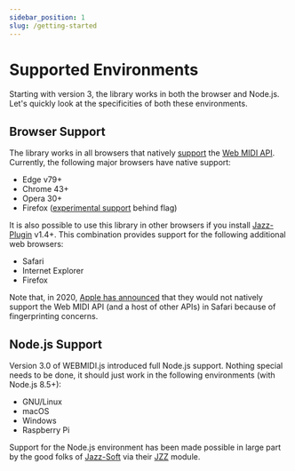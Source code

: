 ```yaml
---
sidebar_position: 1
slug: /getting-started
---
```


# Supported Environments

Starting with version 3, the library works in both the browser and Node.js. Let's quickly look at 
the specificities of both these environments.

## Browser Support

The library works in all browsers that natively [support](https://caniuse.com/midi) the
[Web MIDI API](https://webaudio.github.io/web-midi-api/). Currently, the following major browsers
have native support:

* Edge v79+
* Chrome 43+
* Opera 30+
* Firefox ([experimental support]([url](https://bugzilla.mozilla.org/show_bug.cgi?id=836897)) behind flag)

It is also possible to use this library in other browsers if you install
[Jazz-Plugin](https://jazz-soft.net/download/Jazz-Plugin/) v1.4+. This combination provides
support for the following additional web browsers:

* Safari
* Internet Explorer
* Firefox

Note that, in 2020, [Apple has announced](https://webkit.org/tracking-prevention/) that they would
not natively support the Web MIDI API (and a host of other APIs) in Safari because of fingerprinting
concerns.

## Node.js Support

Version 3.0 of WEBMIDI.js introduced full Node.js support. Nothing special needs to be done, it
should just work in the following environments (with Node.js 8.5+):

* GNU/Linux
* macOS
* Windows
* Raspberry Pi

Support for the Node.js environment has been made possible in large part by the good folks of
[Jazz-Soft](https://jazz-soft.net/) via their [JZZ](https://www.npmjs.com/package/jzz) module.
